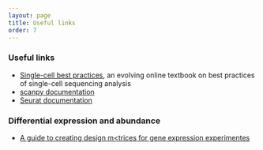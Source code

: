 ```yaml
---
layout: page
title: Useful links
order: 7
---
```


### Useful links

- [Single-cell best practices](https://www.sc-best-practices.org/preamble.html), an evolving online textbook on best practices of single-cell sequencing analysis
- [scanpy documentation](https://scanpy.readthedocs.io/en/stable/)
- [Seurat documentation](https://satijalab.org/seurat/)


### Differential expression and abundance
- [A guide to creating design m<trices for gene expression experimentes](https://f1000research.com/articles/9-1444)